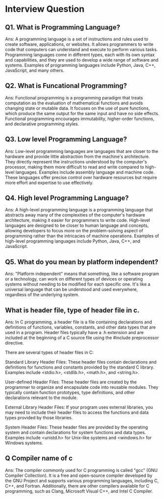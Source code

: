 # Interview Question

## Q1. What is Programming Language?

Ans: A programming language is a set of instructions and rules used to create software, applications, or websites. It allows programmers to write code that computers can understand and execute to perform various tasks. Programming languages come in different types, each with its own syntax and capabilities, and they are used to develop a wide range of software and systems. Examples of programming languages include Python, Java, C++, JavaScript, and many others.

## Q2. What is Funcational Programming?

Ans: Functional programming is a programming paradigm that treats computation as the evaluation of mathematical functions and avoids changing state or mutable data. It focuses on the use of pure functions, which produce the same output for the same input and have no side effects. Functional programming encourages immutability, higher-order functions, and declarative programming styles.

## Q3. Low level Programming Language?

Ans: Low-level programming languages are languages that are closer to the hardware and provide little abstraction 
from the machine's architecture. They directly represent the instructions understood by the computer's processor, making them more difficult to read and write compared to high-level languages. Examples include assembly language and machine code. These languages offer precise control over hardware resources but require more effort and expertise to use effectively.

## Q4. High level Programming Language?

Ans: A high-level programming language is a programming language that abstracts away many of the complexities of the computer's hardware architecture, making it easier for programmers to write code. High-level languages are designed to be closer to human language and concepts, allowing developers to focus more on the problem-solving aspect of programming rather than the intricacies of machine operations. Examples of high-level programming languages include Python, Java, C++, and JavaScript.

## Q5. What do you mean by platform independent?

Ans: "Platform independent" means that something, like a software program or a technology, can work on different types of devices or operating systems without needing to be modified for each specific one. It's like a universal language that can be understood and used everywhere, regardless of the underlying system.

## What is header file, type of header file in c.

Ans: In C programming, a header file is a file containing declarations and definitions of functions, variables, constants, and other data types that are used in a program. Header files typically have a .h extension and are included at the beginning of a C source file using the #include preprocessor directive.

There are several types of header files in C:

Standard Library Header Files: These header files contain declarations and definitions for functions and constants provided by the standard C library. Examples include <stdio.h>, <stdlib.h>, <math.h>, and <string.h>.

User-defined Header Files: These header files are created by the programmer to organize and encapsulate code into reusable modules. They typically contain function prototypes, type definitions, and other declarations relevant to the module.

External Library Header Files: If your program uses external libraries, you may need to include their header files to access the functions and data types provided by those libraries.

System Header Files: These header files are provided by the operating system and contain declarations for system functions and data types. Examples include <unistd.h> for Unix-like systems and <windows.h> for Windows systems.


## Q Compiler name of c

Ans: 
The compiler commonly used for C programming is called "gcc" (GNU Compiler Collection). It is a free and open-source compiler developed by the GNU Project and supports various programming languages, including C, C++, and Fortran. Additionally, there are other compilers available for C programming, such as Clang, Microsoft Visual C++, and Intel C Compiler.


